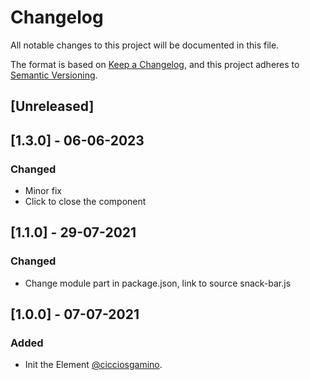 # Changelog
All notable changes to this project will be documented in this file.

The format is based on [Keep a Changelog](https://keepachangelog.com/en/1.0.0/),
and this project adheres to [Semantic Versioning](https://semver.org/spec/v2.0.0.html).

## [Unreleased]

## [1.3.0] - 06-06-2023

### Changed
  - Minor fix
  - Click to close the component

## [1.1.0] - 29-07-2021

### Changed
  - Change module part in package.json, link to source snack-bar.js

## [1.0.0] - 07-07-2021

### Added
  - Init the Element  [@cicciosgamino](https://github.com/CICCIOSGAMINO).